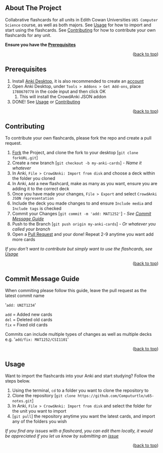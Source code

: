 <a name="readme-top"></a>

<!-- ABOUT THE PROJECT -->
## About The Project

Collabrative flashcards for all units in Edith Cowan Universities `U65 Computer Science` course, as well as both majors. See [Usage](#usage) for how to import and start using the flashcards. See [Contributing](#contributing) for how to contribute your own flashcards for any unit.

**Ensure you have the [Prerequisites](#prerequisites)**

<p align="right">(<a href="#readme-top">back to top</a>)</p>

<!-- PREREQUISITES -->
## Prerequisites

1. Install [Anki Desktop](https://apps.ankiweb.net/), it is also recommended to create an [account](https://ankiweb.net/about)
2. Open Anki Desktop, under `Tools > Addons > Get Add-ons`, place `1788670778` in the code input and then click OK
   1. This will install the CrowdAnki JSON addon
3. DONE! See [Usage](#usage) or [Contributing](#contributing)

<p align="right">(<a href="#readme-top">back to top</a>)</p>

<!-- CONTRIBUTING -->
## Contributing

To contribute your own flashcards, please fork the repo and create a pull request. 

1. [Fork](https://github.com/Computurtle/u65-notes/fork) the Project, and clone the fork to your desktop [`git clone forkURL.git`]
2. Create a new branch [`git checkout -b my-anki-cards`] - *Name it whatever*
3. In Anki, `File > CrowdAnki: Import from disk` and choose a deck within the folder you cloned
4. In Anki, `Add` a new flashcard, make as many as you want, ensure you are adding it to the correct deck
5. Once you have made your changes, `File > Export` and select `CrowdAnki JSON representation`
6. Include the deck you made changes to and ensure `Include media` and `Include tags` is checked
7. Commit your Changes [`git commit -m 'add: MAT1252'`] - *See [Commit Message Guide](#commit-message-guide)*
8. Push to the Branch [`git push origin my-anki-cards`] - *Or whatever you called your branch*
9. Open a [Pull Request](https://github.com/Computurtle/u65-notes/compare) and your done! Repeat 2-9 anytime you want add more cards

*If you don't want to contribute but simply want to use the flashcards, see [Usage](#usage)*

<p align="right">(<a href="#readme-top">back to top</a>)</p>

<!-- COMMIT MESSAGE GUIDE -->
## Commit Message Guide

When commiting please follow this guide, leave the pull request as the latest commit name 

'`add: UNIT1234`'

`add` = Added new cards </br>
`del` = Deleted old cards </br>
`fix` = Fixed old cards </br>

Commits can include multiple types of changes as well as multiple decks </br>
e.g. '`add/fix: MAT1252/CSI1101`'

<p align="right">(<a href="#readme-top">back to top</a>)</p>

<!-- USAGE EXAMPLES -->
## Usage

Want to import the flashcards into your Anki and start studying? Follow the steps below.

1. Using the terminal, `cd` to a folder you want to clone the repository to
2. Clone the repository [`git clone https://github.com/Computurtle/u65-notes.git`]
3. In Anki, `File > CrowdAnki: Import from disk` and select the folder for the unit you want to import
4. [`git pull`] the repository anytime you want the latest cards, and import any of the folders you wish

*If you find any issues with a flashcard, you can edit them locally, it would be appreciated if you let us know by submitting an [issue](https://github.com/Computurtle/u65-notes/issues)*

<p align="right">(<a href="#readme-top">back to top</a>)</p>

<!-- MARKDOWN LINKS & IMAGES -->
[contributors-shield]: https://img.shields.io/github/contributors/Computurtle/u65-notes.svg?style=for-the-badge
[contributors-url]: https://github.com/Computurtle/u65-notes/graphs/contributors
[forks-shield]: https://img.shields.io/github/forks/Computurtle/u65-notes.svg?style=for-the-badge
[forks-url]: https://github.com/Computurtle/u65-notes/network/members
[stars-shield]: https://img.shields.io/github/stars/Computurtle/u65-notes.svg?style=for-the-badge
[stars-url]: https://github.com/Computurtle/u65-notes/stargazers
